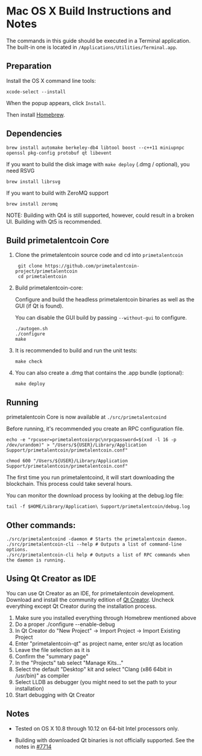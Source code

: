 Mac OS X Build Instructions and Notes
====================================
The commands in this guide should be executed in a Terminal application.
The built-in one is located in `/Applications/Utilities/Terminal.app`.

Preparation
-----------
Install the OS X command line tools:

`xcode-select --install`

When the popup appears, click `Install`.

Then install [Homebrew](https://brew.sh).

Dependencies
----------------------

    brew install automake berkeley-db4 libtool boost --c++11 miniupnpc openssl pkg-config protobuf qt libevent

If you want to build the disk image with `make deploy` (.dmg / optional), you need RSVG

    brew install librsvg

If you want to build with ZeroMQ support
    
    brew install zeromq

NOTE: Building with Qt4 is still supported, however, could result in a broken UI. Building with Qt5 is recommended.

Build primetalentcoin Core
------------------------

1. Clone the primetalentcoin source code and cd into `primetalentcoin`

        git clone https://github.com/primetalentcoin-project/primetalentcoin
        cd primetalentcoin

2.  Build primetalentcoin-core:

    Configure and build the headless primetalentcoin binaries as well as the GUI (if Qt is found).

    You can disable the GUI build by passing `--without-gui` to configure.

        ./autogen.sh
        ./configure
        make

3.  It is recommended to build and run the unit tests:

        make check

4.  You can also create a .dmg that contains the .app bundle (optional):

        make deploy

Running
-------

primetalentcoin Core is now available at `./src/primetalentcoind`

Before running, it's recommended you create an RPC configuration file.

    echo -e "rpcuser=primetalentcoinrpc\nrpcpassword=$(xxd -l 16 -p /dev/urandom)" > "/Users/${USER}/Library/Application Support/primetalentcoin/primetalentcoin.conf"

    chmod 600 "/Users/${USER}/Library/Application Support/primetalentcoin/primetalentcoin.conf"

The first time you run primetalentcoind, it will start downloading the blockchain. This process could take several hours.

You can monitor the download process by looking at the debug.log file:

    tail -f $HOME/Library/Application\ Support/primetalentcoin/debug.log

Other commands:
-------

    ./src/primetalentcoind -daemon # Starts the primetalentcoin daemon.
    ./src/primetalentcoin-cli --help # Outputs a list of command-line options.
    ./src/primetalentcoin-cli help # Outputs a list of RPC commands when the daemon is running.

Using Qt Creator as IDE
------------------------
You can use Qt Creator as an IDE, for primetalentcoin development.
Download and install the community edition of [Qt Creator](https://www.qt.io/download/).
Uncheck everything except Qt Creator during the installation process.

1. Make sure you installed everything through Homebrew mentioned above
2. Do a proper ./configure --enable-debug
3. In Qt Creator do "New Project" -> Import Project -> Import Existing Project
4. Enter "primetalentcoin-qt" as project name, enter src/qt as location
5. Leave the file selection as it is
6. Confirm the "summary page"
7. In the "Projects" tab select "Manage Kits..."
8. Select the default "Desktop" kit and select "Clang (x86 64bit in /usr/bin)" as compiler
9. Select LLDB as debugger (you might need to set the path to your installation)
10. Start debugging with Qt Creator

Notes
-----

* Tested on OS X 10.8 through 10.12 on 64-bit Intel processors only.

* Building with downloaded Qt binaries is not officially supported. See the notes in [#7714](https://github.com/bitcoin/bitcoin/issues/7714)
